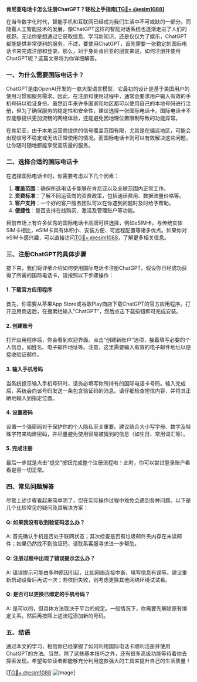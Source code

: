 **肯尼亚电话卡怎么注册ChatGPT？轻松上手指南[[TG💪+ @esim1088](https://t.me/s/esim1088)]**

在当今数字化时代，智能手机和互联网已经成为我们生活中不可或缺的一部分。而随着人工智能技术的发展，像ChatGPT这样的智能对话系统也逐渐走进了人们的视野。无论你是想通过它获取信息、学习新知识，还是仅仅为了娱乐，ChatGPT都能提供非常便利的服务。不过，要使用ChatGPT，首先需要一张稳定的国际电话卡来完成注册和登录。那么，对于身处肯尼亚的朋友来说，如何注册并使用ChatGPT呢？这篇文章将为你详细解答。

### 一、为什么需要国际电话卡？

ChatGPT是由OpenAI开发的一款大型语言模型，它最初的设计是基于美国用户的使用习惯和服务需求。因此，在注册和使用过程中，通常会要求用户输入有效的手机号码以验证身份。虽然近年来许多国家和地区都可以使用自己的本地号码进行注册，但为了确保服务的稳定性和安全性，建议选择一张国际电话卡。国际电话卡不仅能够提供更加流畅的网络体验，还能避免因地理位置限制导致的功能异常。

在肯尼亚，由于本地运营商提供的信号覆盖范围有限，尤其是在偏远地区，可能会出现信号不稳定或无法正常使用的情况。而国际电话卡则可以有效解决这些问题，让你随时随地都能享受高质量的服务。

### 二、选择合适的国际电话卡

在选择国际电话卡时，你需要考虑以下几个因素：

1. **覆盖范围**：确保所选电话卡能够在肯尼亚以及全球范围内正常工作。
2. **资费标准**：了解不同运营商的资费政策，包括通话费用、数据流量价格等。
3. **客户支持**：一个好的客户服务团队可以在你遇到问题时及时给予帮助。
4. **便捷性**：是否支持在线购买、激活及管理账户等功能。

目前市场上有许多优秀的国际电话卡品牌可供选择，例如eSIM卡。与传统实体SIM卡相比，eSIM卡具有体积小、安装方便、可远程配置等诸多优点。如果你对eSIM卡感兴趣，可以直接访问[TG💪+ @esim1088](https://t.me/s/esim1088)，了解更多相关信息。

### 三、注册ChatGPT的具体步骤

接下来，我们将详细介绍如何使用国际电话卡注册ChatGPT。假设你已经成功获得了所需的国际电话卡，请按照以下步骤操作：

#### 1. 下载官方应用程序

首先，你需要从苹果App Store或谷歌Play商店下载ChatGPT的官方应用程序。打开应用商店后，在搜索栏输入“ChatGPT”，然后点击下载按钮即可完成安装。

#### 2. 创建账号

打开应用程序后，你会看到欢迎界面。点击“创建新账户”选项，接着填写必要的个人信息，如姓名、电子邮件地址等。注意，这里需要输入有效的电子邮件地址以便接收验证邮件。

#### 3. 输入手机号码

当系统提示输入手机号码时，请务必填写你所持有的国际电话卡号码。输入完成后，系统会向该号码发送一条包含验证码的消息。请仔细检查短信内容，并将其正确地输入到指定位置。

#### 4. 设置密码

设置一个强密码对于保护你的个人隐私至关重要。建议结合大小写字母、数字及特殊字符来构建密码，并尽量避免使用容易被猜到的信息（如生日、常用词汇等）。

#### 5. 完成注册

最后一步就是点击“提交”按钮完成整个注册流程啦！此时，你可以尝试登录账户看看是否一切正常。

### 四、常见问题解答

尽管上述步骤看起来简单明了，但在实际操作过程中难免会遇到各种问题。以下是几个比较常见的疑问及其解决方案：

#### Q: 如果我没有收到验证码怎么办？
A: 首先确认手机是否处于联网状态；其次检查是否有垃圾邮件夹内存在未读邮件；如果仍然找不到验证码，请联系客服寻求进一步帮助。

#### Q: 注册过程中出现了错误提示怎么办？
A: 错误提示可能由多种原因引起，比如网络连接中断、填写信息有误等。建议重新启动设备后再试一次；若依旧失败，则考虑更换其他网络环境试试看。

#### Q: 是否可以更换已绑定的手机号码？
A: 是可以的，但具体方法取决于平台的规定。一般情况下，你需要先解除原有绑定关系，然后再按照上述流程添加新的号码。

### 五、结语

通过本文的学习，相信你已经掌握了如何利用国际电话卡顺利注册并使用ChatGPT的方法。当然，除了这些基本技巧之外，还有很多高级功能等待着你去探索发现。希望每位读者都能够充分利用这款强大的工具来提升自己的生活质量！

[[TG💪+ @esim1088](https://t.me/s/esim1088) ![Image](https://i.postimg.cc/4NQfJmqS/Snipaste-2025-05-13-00-14-12.png)]